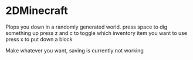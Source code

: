﻿# 2DMinecraft
Plops you down in a randomly generated world.
press space to dig something up
press z and c to toggle which inventory item you want to use
press x to put down a block

Make whatever you want, saving is currently not working
